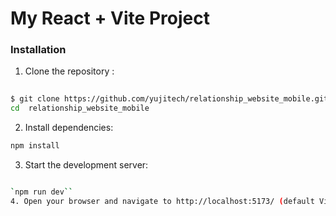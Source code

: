 # My React + Vite Project

### Installation
1. Clone the repository :

```bash
 
$ git clone https://github.com/yujitech/relationship_website_mobile.git
cd  relationship_website_mobile
```


2. Install dependencies:
```bash
npm install
```
3. Start the development server:
```bash

`npm run dev``
4. Open your browser and navigate to http://localhost:5173/ (default Vite dev server URL).


